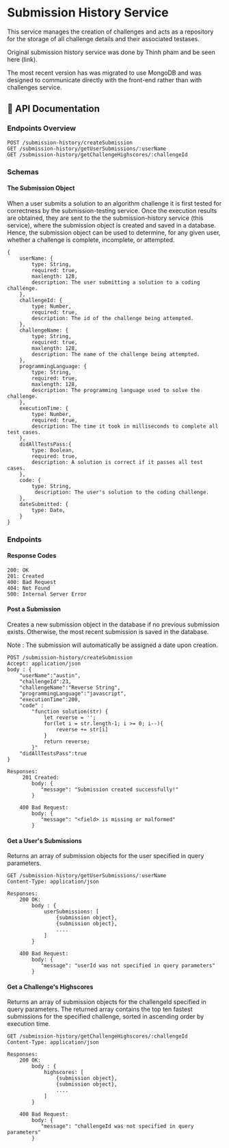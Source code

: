 # Submission History Service

This service manages the creation of challenges and acts as a repository for the storage of all challenge details and their associated testases.
 
Original submission history service was done by Thinh pham and be seen here (link).

The most recent version has was migrated to use MongoDB and was designed to communicate directly with the front-end rather than with challenges service. 

## 📄 API Documentation

### Endpoints Overview

```
POST /submission-history/createSubmission
GET /submission-history/getUserSubmissions/:userName
GET /submission-history/getChallengeHighscores/:challengeId
```

### Schemas

#### The Submission Object

When a user submits a solution to an algorithm challenge it is first tested for correctness by the submission-testing service. Once the execution results are obtained, they are sent to the the submission-history service (this service), where the submission object is created and saved in a database. Hence, the submission object can be used to determine, for any given user, whether a challenge is complete, incomplete, or attempted.  
```
{
    userName: {
        type: String,
        required: true,
        maxlength: 128,
        description: The user submitting a solution to a coding challenge.
    },
    challengeId: {
        type: Number,
        required: true,
        description: The id of the challenge being attempted.
    },
    challengeName: {
        type: String,
        required: true,
        maxlength: 128,
        description: The name of the challenge being attempted.
    },
    programmingLanguage: {
        type: String,
        required: true,
        maxlength: 128,
        description: The programming language used to solve the challenge.
    },
    executionTime: {
        type: Number,
        required: true,
        description: The time it took in milliseconds to complete all test cases.
    },
    didAllTestsPass:{
        type: Boolean,
        required: true,
        description: A solution is correct if it passes all test cases.
    },
    code: {
        type: String,
         description: The user's solution to the coding challenge.
    },
    dateSubmitted: {
        type: Date, 
    }
}
```

### Endpoints

#### Response Codes

```
200: OK
201: Created
400: Bad Request
404: Not Found 
500: Internal Server Error
```

#### Post a Submission

Creates a new submission object in the database if no previous submission exists. Otherwise, the most recent submission is saved in the database.

Note : The submission will automatically be assigned a date upon creation.

```
POST /submission-history/createSubmission
Accept: application/json
body : {
    "userName":"austin",
    "challengeId":23,
    "challengeName":"Reverse String",
    "programmingLanguage":"javascript",
    "executionTime":200,
    "code" :       
        "function solution(str) {
            let reverse = '';
            for(let i = str.length-1; i >= 0; i--){
                reverse += str[i]
            }
            return reverse;
        }"
    "didAllTestsPass":true
}

Responses:
     201 Created:
        body: {
           "message": "Submission created successfully!"
        }
        
    400 Bad Request:
        body: {
           "message": "<field> is missing or malformed"
        }
```

#### Get a User's Submissions
Returns an array of submission objects for the user specified in query parameters. 

```
GET /submission-history/getUserSubmissions/:userName
Content-Type: application/json

Responses:
    200 OK:
        body : {
            userSubmissions: [
                {submission object},
                {submission object},
                ....
            ]
        }
        
    400 Bad Request:
        body: {
           "message": "userId was not specified in query parameters"
        }
```

#### Get a Challenge's Highscores

Returns an array of submission objects for the challengeId specified in query parameters. The returned array contains the top ten fastest submissions for the specified challenge, sorted in ascending order by execution time.  

```
GET /submission-history/getChallengeHighscores/:challengeId
Content-Type: application/json

Responses:
    200 OK:
        body : {
            highscores: [
                {submission object},
                {submission object},
                ....
            ]
        }
        
    400 Bad Request:
        body: {
           "message": "challengeId was not specified in query parameters"
        }
```
